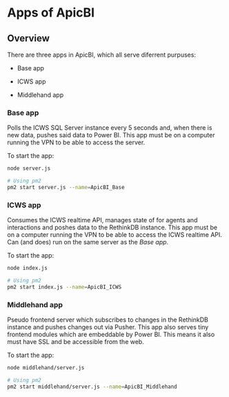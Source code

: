 # Apps of ApicBI

## Overview

There are three apps in ApicBI, which all serve diferrent purpuses:

- Base app

- ICWS app

- Middlehand app

### Base app

Polls the ICWS SQL Server instance every 5 seconds and, when there is new data, pushes said data to Power BI. This app must be on a computer running the VPN to be able to access the server.

To start the app:

```bash
node server.js

# Using pm2
pm2 start server.js --name=ApicBI_Base
```

### ICWS app

Consumes the ICWS realtime API, manages state of for agents and interactions and poshes data to the RethinkDB instance. This app must be on a computer running the VPN to be able to access the ICWS realtime API. Can (and does) run on the same server as the _Base app_.

To start the app:

```bash
node index.js

# Using pm2
pm2 start index.js --name=ApicBI_ICWS
```

### Middlehand app

Pseudo frontend server which subscribes to changes in the RethinkDB instance and pushes changes out via Pusher. This app also serves tiny frontend modules which are embeddable by Power BI. This means it also must have SSL and be accessible from the web.

To start the app:

```bash
node middlehand/server.js

# Using pm2
pm2 start middlehand/server.js --name=ApicBI_Middlehand
```
